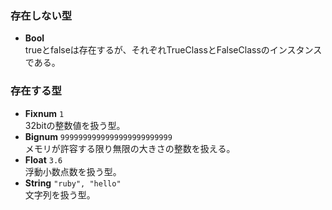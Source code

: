 ### 存在しない型
* **Bool**<br>trueとfalseは存在するが、それぞれTrueClassとFalseClassのインスタンスである。

### 存在する型
* **Fixnum** `1`<br>32bitの整数値を扱う型。
* **Bignum** `9999999999999999999999999`<br>メモリが許容する限り無限の大きさの整数を扱える。
* **Float** `3.6`<br>浮動小数点数を扱う型。
* **String** `"ruby", "hello"`<br>文字列を扱う型。

